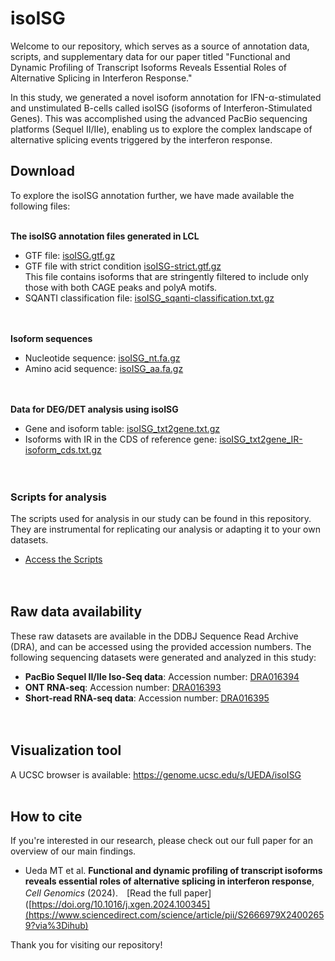 # isoISG
Welcome to our repository, which serves as a source of annotation data, scripts, and supplementary data for our paper titled "Functional and Dynamic Profiling of Transcript Isoforms Reveals Essential Roles of Alternative Splicing in Interferon Response."

In this study, we generated a novel isoform annotation for IFN-α-stimulated and unstimulated B-cells called isoISG (isoforms of Interferon-Stimulated Genes). This was accomplished using the advanced PacBio sequencing platforms (Sequel II/IIe), enabling us to explore the complex landscape of alternative splicing events triggered by the interferon response.

## Download

To explore the isoISG annotation further, we have made available the following files:<br><br>

**The isoISG annotation files generated in LCL**
                                  
- GTF file: [isoISG.gtf.gz](https://zenodo.org/records/13282235/files/isoISG.gtf.gz?download=1)
- GTF file with strict condition [isoISG-strict.gtf.gz](https://zenodo.org/records/13282235/files/isoISG-strict.gtf.gz?download=1)<br>
  This file contains isoforms that are stringently filtered to include only those with both CAGE peaks and polyA motifs.
- SQANTI classification file: [isoISG_sqanti-classification.txt.gz](https://zenodo.org/records/13282235/files/isoISG_sqanti-classification.txt.gz?download=1)<br><br><br>

**Isoform sequences**
- Nucleotide sequence: [isoISG_nt.fa.gz](https://zenodo.org/records/13282235/files/isoISG_nt.fa.gz?download=1)
- Amino acid sequence: [isoISG_aa.fa.gz](https://zenodo.org/records/13282235/files/isoISG_aa.fa.gz?download=1)<br><br><br>

**Data for DEG/DET analysis using isoISG**
- Gene and isoform table: [isoISG_txt2gene.txt.gz](https://zenodo.org/records/13282235/files/isoISG_txt2gene.txt.gz?download=1)
- Isoforms with IR in the CDS of reference gene: [isoISG_txt2gene_IR-isoform_cds.txt.gz](https://zenodo.org/records/13282235/files/isoISG_txt2gene_IR-isoform_cds.txt.gz?download=1)
<br><br><br>


### Scripts for analysis
The scripts used for analysis in our study can be found in this repository. They are instrumental for replicating our analysis or adapting it to your own datasets.
- [Access the Scripts](https://github.com/uedaMT/isoISG/tree/main/Script)<br><br><br>


## Raw data availability
These raw datasets are available in the DDBJ Sequence Read Archive (DRA), and can be accessed using the provided accession numbers.
The following sequencing datasets were generated and analyzed in this study:
- **PacBio Sequel II/IIe Iso-Seq data**: Accession number: [DRA016394](https://humandbs.dbcls.jp/en/hum0312-v1#iso)
- **ONT RNA-seq**: Accession number: [DRA016393](https://humandbs.dbcls.jp/en/hum0312-v1#DRA016393)
- **Short-read RNA-seq data**: Accession number: [DRA016395](https://humandbs.dbcls.jp/en/hum0312-v1#DRA016395)<br><br><br>


## Visualization tool
A UCSC browser is available: https://genome.ucsc.edu/s/UEDA/isoISG<br><br>


## How to cite
If you're interested in our research, please check out our full paper for an overview of our main findings. 
- Ueda MT et al. **Functional and dynamic profiling of transcript isoforms reveals essential roles of alternative splicing in interferon response**, *Cell Genomics* (2024).　[Read the full paper]([https://doi.org/10.1016/j.xgen.2024.100345](https://www.sciencedirect.com/science/article/pii/S2666979X24002659?via%3Dihub)

Thank you for visiting our repository!
